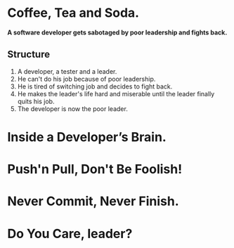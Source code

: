 # Coffee, Tea and Soda.
**A software developer gets sabotaged by poor leadership and fights back.**

## Structure
1. A developer, a tester and a leader.
1. He can't do his job because of poor leadership.
1. He is tired of switching job and decides to fight back.
1. He makes the leader's life hard and miserable until the leader finally quits his job.
1. The developer is now the poor leader.

# Inside a Developer’s Brain.

# Push'n Pull, Don't Be Foolish!

# Never Commit, Never Finish.

# Do You Care, leader?
